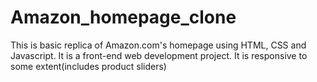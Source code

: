 # Amazon_homepage_clone
This is basic replica of Amazon.com's homepage using HTML, CSS and Javascript. It is a front-end web development project. It is responsive to some extent(includes product sliders)
